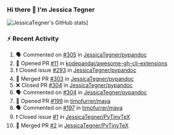 ### Hi there 👋 I'm Jessica Tegner

![JessicaTegner's GitHub stats](https://github-readme-stats.vercel.app/api?username=jessicategner)]


### :zap: Recent Activity

<!--START_SECTION:activity-->
1. 🗣 Commented on [#305](https://github.com/JessicaTegner/pypandoc/issues/305) in [JessicaTegner/pypandoc](https://github.com/JessicaTegner/pypandoc)
2. 💪 Opened PR [#11](https://github.com/kodepandai/awesome-gh-cli-extensions/pull/11) in [kodepandai/awesome-gh-cli-extensions](https://github.com/kodepandai/awesome-gh-cli-extensions)
3. ❗️ Closed issue [#293](https://github.com/JessicaTegner/pypandoc/issues/293) in [JessicaTegner/pypandoc](https://github.com/JessicaTegner/pypandoc)
4. 🎉 Merged PR [#303](https://github.com/JessicaTegner/pypandoc/pull/303) in [JessicaTegner/pypandoc](https://github.com/JessicaTegner/pypandoc)
5. ❌ Closed PR [#304](https://github.com/JessicaTegner/pypandoc/pull/304) in [JessicaTegner/pypandoc](https://github.com/JessicaTegner/pypandoc)
6. 🗣 Commented on [#304](https://github.com/JessicaTegner/pypandoc/issues/304) in [JessicaTegner/pypandoc](https://github.com/JessicaTegner/pypandoc)
7. 💪 Opened PR [#199](https://github.com/timofurrer/maya/pull/199) in [timofurrer/maya](https://github.com/timofurrer/maya)
8. 🗣 Commented on [#197](https://github.com/timofurrer/maya/issues/197) in [timofurrer/maya](https://github.com/timofurrer/maya)
9. ❗️ Closed issue [#1](https://github.com/JessicaTegner/PyTinyTeX/issues/1) in [JessicaTegner/PyTinyTeX](https://github.com/JessicaTegner/PyTinyTeX)
10. 🎉 Merged PR [#2](https://github.com/JessicaTegner/PyTinyTeX/pull/2) in [JessicaTegner/PyTinyTeX](https://github.com/JessicaTegner/PyTinyTeX)
<!--END_SECTION:activity-->
